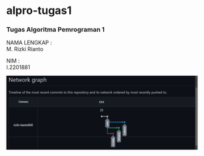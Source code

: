 # alpro-tugas1

### Tugas Algoritma Pemrograman 1  


NAMA LENGKAP :  
M. Rizki Rianto  
  
NIM :  
I.2201881  
  
![image workflow](ssworkflow.png)